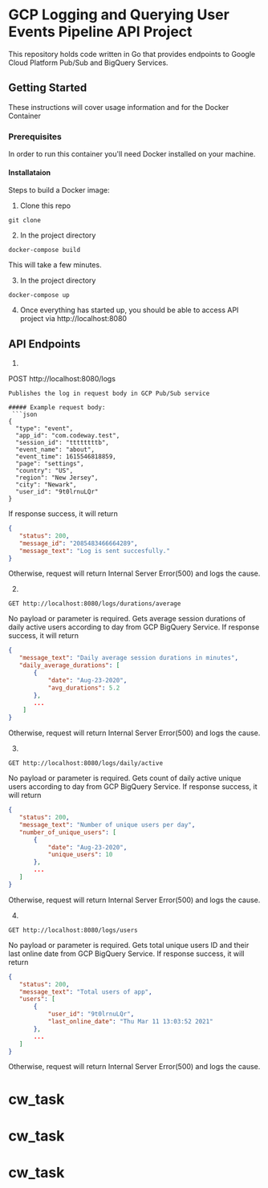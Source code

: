 # GCP Logging and Querying User Events Pipeline API Project

This repository holds code written in Go that provides endpoints to Google Cloud Platform Pub/Sub and BigQuery Services.

## Getting Started

These instructions will cover usage information and for the Docker Container

### Prerequisites

In order to run this container you'll need Docker installed on your machine.

#### Installataion

Steps to build a Docker image:

1. Clone this repo

```
git clone 
```

2. In the project directory 

```
docker-compose build
```
This will take a few minutes.

3. In the project directory

```
docker-compose up
```

4. Once everything has started up, you should be able to access API project via http://localhost:8080

##  API Endpoints

1. ```
POST http://localhost:8080/logs
```
Publishes the log in request body in GCP Pub/Sub service

##### Example request body:
 ```json
{
  "type": "event",
  "app_id": "com.codeway.test",
  "session_id": "ttttttttb",
  "event_name": "about",
  "event_time": 1615546818859,
  "page": "settings",
  "country": "US",
  "region": "New Jersey",
  "city": "Newark",
  "user_id": "9t0lrnuLQr"
}
```
If response success, it will return 
 ```json
{
    "status": 200,
    "message_id": "2085483466664289",
    "message_text": "Log is sent succesfully."
}
```
Otherwise, request will return Internal Server Error(500) and logs the cause.

2. 
```
GET http://localhost:8080/logs/durations/average
```
No payload or parameter is required.
Gets average session durations of daily active users according to day from GCP BigQuery Service.
If response success, it will return 
 ```json
{
    "message_text": "Daily average session durations in minutes",
    "daily_average_durations": [
        {
            "date": "Aug-23-2020",
            "avg_durations": 5.2
        },
        ...
     ]
}    
```
Otherwise, request will return Internal Server Error(500) and logs the cause.

3. 
```
GET http://localhost:8080/logs/daily/active
```
No payload or parameter is required.
Gets count of daily active unique users according to day from GCP BigQuery Service.
If response success, it will return 
 ```json
{
    "status": 200,
    "message_text": "Number of unique users per day",
    "number_of_unique_users": [
        {
            "date": "Aug-23-2020",
            "unique_users": 10
        },
        ...
    ]    
}
```
Otherwise, request will return Internal Server Error(500) and logs the cause.

4. 
```
GET http://localhost:8080/logs/users
```
No payload or parameter is required.
Gets total unique users ID and their last online date from GCP BigQuery Service.
If response success, it will return 
 ```json
{
    "status": 200,
    "message_text": "Total users of app",
    "users": [
        {
            "user_id": "9t0lrnuLQr",
            "last_online_date": "Thu Mar 11 13:03:52 2021"
        },
        ...
    ]
}        
```
Otherwise, request will return Internal Server Error(500) and logs the cause.


















# cw_task
# cw_task
# cw_task

